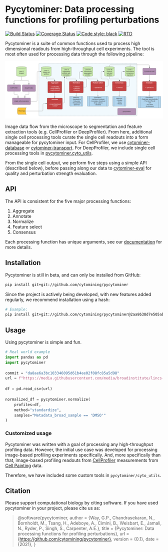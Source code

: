 # Pycytominer: Data processing functions for profiling perturbations

[![Build Status](https://travis-ci.org/cytomining/pycytominer.svg?branch=master)](https://travis-ci.org/cytomining/pycytominer)
[![Coverage Status](https://codecov.io/gh/cytomining/pycytominer/branch/master/graph/badge.svg)](https://codecov.io/github/cytomining/pycytominer?branch=master)
[![Code style: black](https://img.shields.io/badge/code%20style-black-000000.svg)](https://github.com/psf/black)
[![RTD](https://readthedocs.org/projects/pycytominer/badge/?version=latest&style=flat)](https://pycytominer.readthedocs.io/)

Pycytominer is a suite of common functions used to process high dimensional readouts from high-throughput cell experiments.
The tool is most often used for processing data through the following pipeline:

![pipeline](/media/pipeline.png)

Image data flow from the microscope to segmentation and feature extraction tools (e.g. CellProfiler or DeepProfiler).
From here, additional single cell processing tools curate the single cell readouts into a form manageable for pycytominer input.
For CellProfiler, we use [cytominer-database](https://github.com/cytomining/cytominer-database) or [cytominer-transport](https://github.com/cytomining/cytominer-transport).
For DeepProfiler, we include single cell processing tools in [pycytominer.cyto_utils](pycytominer/cyto_utils/).

From the single cell output, we perform five steps using a simple API (described below), before passing along our data to [cytominer-eval](https://github.com/cytomining/cytominer-eval) for quality and perturbation strength evaluation.

## API

The API is consistent for the five major processing functions:

1. Aggregate
2. Annotate
3. Normalize
4. Feature select
5. Consensus

Each processing function has unique arguments, see our [documentation](https://pycytominer.readthedocs.io/) for more details.

## Installation

Pycytominer is still in beta, and can only be installed from GitHub:

```bash
pip install git+git://github.com/cytomining/pycytominer
```

Since the project is actively being developed, with new features added regularly, we recommend installation using a hash:

```bash
# Example:
pip install git+git://github.com/cytomining/pycytominer@2aa8638d7e505ab510f1d5282098dd59bb2cb470
```

## Usage

Using pycytominer is simple and fun.

```python
# Real world example
import pandas as pd
import pycytominer

commit = "da8ae6a3bc103346095d61b4ee02f08fc85a5d98"
url = f"https://media.githubusercontent.com/media/broadinstitute/lincs-cell-painting/{commit}/profiles/2016_04_01_a549_48hr_batch1/SQ00014812/SQ00014812_augmented.csv.gz"

df = pd.read_csv(url)

normalized_df = pycytominer.normalize(
    profiles=df,
    method="standardize",
    samples="Metadata_broad_sample == 'DMSO'"
)
```

### Customized usage

Pycytominer was written with a goal of processing any high-throughput profiling data.
However, the initial use case was developed for processing image-based profiling experiments specifically.
And, more specifically than that, image-based profiling readouts from [CellProfiler](https://github.com/CellProfiler) measurements from [Cell Painting](https://www.nature.com/articles/nprot.2016.105) data.

Therefore, we have included some custom tools in `pycytominer/cyto_utils`.

## Citation

Please support computational biology by citing software.
If you have used pycytominer in your project, please cite us as:

> @software{pycytominer,
  author = {Way, G.P., Chandrasekaran, N., Bornholdt, M., Tsang, H., Adeboye, A., Cimini, B., Weisbart, E., Jamali, N., Ryder, P., Singh, S., Carpenter, A.E.},
  title = {Pycytominer: Data processing functions for profiling perturbations},
  url = {https://github.com/cytomining/pycytominer},
  version = {0.1},
  date = {2021},
}
